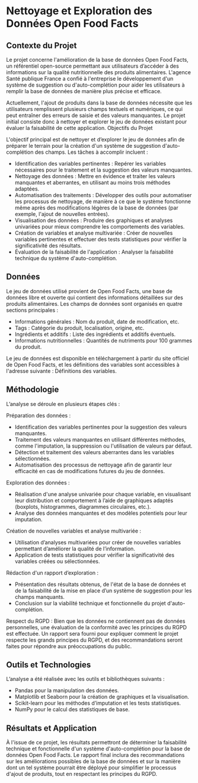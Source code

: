 # Nettoyage et Exploration des Données Open Food Facts

## Contexte du Projet

Le projet concerne l'amélioration de la base de données Open Food Facts, un référentiel open-source permettant aux utilisateurs d’accéder à des informations sur la qualité nutritionnelle des produits alimentaires. L'agence Santé publique France a confié à l'entreprise le développement d'un système de suggestion ou d'auto-complétion pour aider les utilisateurs à remplir la base de données de manière plus précise et efficace.

Actuellement, l'ajout de produits dans la base de données nécessite que les utilisateurs remplissent plusieurs champs textuels et numériques, ce qui peut entraîner des erreurs de saisie et des valeurs manquantes. Le projet initial consiste donc à nettoyer et explorer le jeu de données existant pour évaluer la faisabilité de cette application.
Objectifs du Projet

L'objectif principal est de nettoyer et d’explorer le jeu de données afin de préparer le terrain pour la création d'un système de suggestion d'auto-complétion des champs. Les tâches à accomplir incluent :
- Identification des variables pertinentes : Repérer les variables nécessaires pour le traitement et la suggestion des valeurs manquantes.
- Nettoyage des données : Mettre en évidence et traiter les valeurs manquantes et aberrantes, en utilisant au moins trois méthodes adaptées.
- Automatisation des traitements : Développer des outils pour automatiser les processus de nettoyage, de manière à ce que le système fonctionne même après des modifications légères de la base de données (par exemple, l'ajout de nouvelles entrées).
- Visualisation des données : Produire des graphiques et analyses univariées pour mieux comprendre les comportements des variables.
- Création de variables et analyse multivariée : Créer de nouvelles variables pertinentes et effectuer des tests statistiques pour vérifier la significativité des résultats.
- Évaluation de la faisabilité de l'application : Analyser la faisabilité technique du système d'auto-complétion.

## Données

Le jeu de données utilisé provient de Open Food Facts, une base de données libre et ouverte qui contient des informations détaillées sur des produits alimentaires. Les champs de données sont organisés en quatre sections principales :
- Informations générales : Nom du produit, date de modification, etc.
- Tags : Catégorie du produit, localisation, origine, etc.
- Ingrédients et additifs : Liste des ingrédients et additifs éventuels.
- Informations nutritionnelles : Quantités de nutriments pour 100 grammes du produit.

Le jeu de données est disponible en téléchargement à partir du site officiel de Open Food Facts, et les définitions des variables sont accessibles à l'adresse suivante : Définitions des variables.

## Méthodologie

L’analyse se déroule en plusieurs étapes clés :

Préparation des données :
- Identification des variables pertinentes pour la suggestion des valeurs manquantes.
- Traitement des valeurs manquantes en utilisant différentes méthodes, comme l'imputation, la suppression ou l'utilisation de valeurs par défaut.
- Détection et traitement des valeurs aberrantes dans les variables sélectionnées.
- Automatisation des processus de nettoyage afin de garantir leur efficacité en cas de modifications futures du jeu de données.

Exploration des données :
- Réalisation d'une analyse univariée pour chaque variable, en visualisant leur distribution et comportement à l’aide de graphiques adaptés (boxplots, histogrammes, diagrammes circulaires, etc.).
- Analyse des données manquantes et des modèles potentiels pour leur imputation.

Création de nouvelles variables et analyse multivariée :
- Utilisation d’analyses multivariées pour créer de nouvelles variables permettant d’améliorer la qualité de l’information.
- Application de tests statistiques pour vérifier la significativité des variables créées ou sélectionnées.

Rédaction d'un rapport d’exploration :
- Présentation des résultats obtenus, de l'état de la base de données et de la faisabilité de la mise en place d’un système de suggestion pour les champs manquants.
- Conclusion sur la viabilité technique et fonctionnelle du projet d'auto-complétion.

Respect du RGPD :
Bien que les données ne contiennent pas de données personnelles, une évaluation de la conformité avec les principes du RGPD est effectuée. Un rapport sera fourni pour expliquer comment le projet respecte les grands principes du RGPD, et des recommandations seront faites pour répondre aux préoccupations du public.

## Outils et Technologies

L’analyse a été réalisée avec les outils et bibliothèques suivants :
- Pandas pour la manipulation des données.
- Matplotlib et Seaborn pour la création de graphiques et la visualisation.
- Scikit-learn pour les méthodes d’imputation et les tests statistiques.
- NumPy pour le calcul des statistiques de base.

## Résultats et Application

À l'issue de ce projet, les résultats permettront de déterminer la faisabilité technique et fonctionnelle d'un système d'auto-complétion pour la base de données Open Food Facts. Le rapport final inclura des recommandations sur les améliorations possibles de la base de données et sur la manière dont un tel système pourrait être déployé pour simplifier le processus d'ajout de produits, tout en respectant les principes du RGPD.
